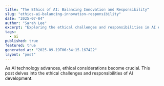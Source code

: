 ```yaml
---
title: "The Ethics of AI: Balancing Innovation and Responsibility"
slug: "ethics-ai-balancing-innovation-responsibility"
date: "2025-07-04"
author: "Sarah Lee"
excerpt: "Exploring the ethical challenges and responsibilities in AI development."
tags:
  - ai
published: true
featured: true
generated_at: "2025-09-19T06:34:15.167422"
layout: "post"
---
```


As AI technology advances, ethical considerations become crucial. This post delves into the ethical challenges and responsibilities of AI development.